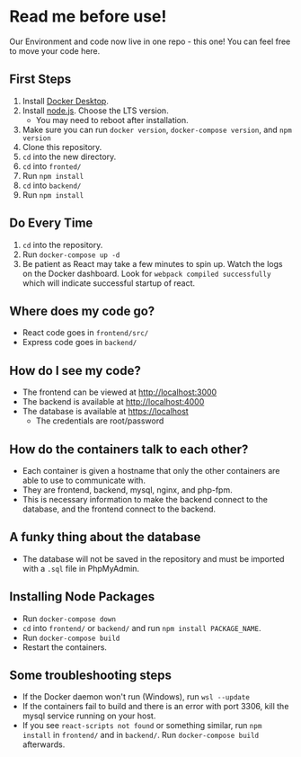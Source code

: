 # Read me before use!

Our Environment and code now live in one repo - this one!
You can feel free to move your code here.

## First Steps
1. Install [Docker Desktop](https://www.docker.com/products/docker-desktop/).
1. Install [node.js](https://nodejs.org/en). Choose the LTS version.
    - You may need to reboot after installation.
1. Make sure you can run `docker version`, `docker-compose version`, and `npm version`
1. Clone this repository.
1. `cd` into the new directory.
1. `cd` into `fronted/`
1. Run `npm install`
1. `cd` into `backend/`
1. Run `npm install`

## Do Every Time
1. `cd` into the repository.
1. Run `docker-compose up -d`
1. Be patient as React may take a few minutes to spin up. Watch the logs on the Docker dashboard. Look for `webpack compiled successfully` which will indicate successful startup of react.

## Where does my code go?
- React code goes in `frontend/src/`
- Express code goes in `backend/`

## How do I see my code?
- The frontend can be viewed at [http://localhost:3000](http://localhost:3000)
- The backend is available at [http://localhost:4000](http://localhost:4000)
- The database is available at [https://localhost](https://localhost)
    - The credentials are root/password

## How do the containers talk to each other?
- Each container is given a hostname that only the other containers are able to use to communicate with.
- They are frontend, backend, mysql, nginx, and php-fpm.
- This is necessary information to make the backend connect to the database, and the frontend connect to the backend.

## A funky thing about the database
- The database will not be saved in the repository and must be imported with a `.sql` file in PhpMyAdmin.

## Installing Node Packages
- Run `docker-compose down`
- `cd` into `frontend/` or `backend/` and run `npm install PACKAGE_NAME`.
- Run `docker-compose build`
- Restart the containers.

## Some troubleshooting steps
- If the Docker daemon won't run (Windows), run `wsl --update`
- If the containers fail to build and there is an error with port 3306, kill the mysql service running on your host.
- If you see `react-scripts not found` or something similar, run `npm install` in `frontend/` and in `backend/`. Run `docker-compose build` afterwards.
